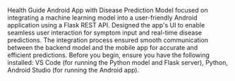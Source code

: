 Health Guide Android App with Disease Prediction Model
focused on integrating a machine learning model into a user-friendly Android application using a Flask REST API. 
Designed the app's UI to enable seamless user interaction for symptom input and real-time disease predictions.
The integration process ensured smooth communication between the backend model and the mobile app for accurate and efficient predictions.
Before you begin, ensure you have the following installed:
  VS Code (for running the Python model and Flask server),
  Python,
  Android Studio (for running the Android app).
